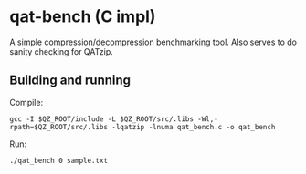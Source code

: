 qat-bench (C impl)
==================
A simple compression/decompression benchmarking tool. Also serves to do sanity checking for QATzip.

Building and running
--------------------
Compile:
```
gcc -I $QZ_ROOT/include -L $QZ_ROOT/src/.libs -Wl,-rpath=$QZ_ROOT/src/.libs -lqatzip -lnuma qat_bench.c -o qat_bench
```

Run:
```
./qat_bench 0 sample.txt
```
